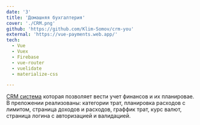 ```yaml
---
date: '3'
title: 'Домашняя бухгалтерия'
cover: './CRM.png'
github: 'https://github.com/Klim-Somov/crm-you'
external: 'https://vue-payments.web.app/'
tech:
  - Vue
  - Vuex
  - Firebase
  - vue-router
  - vuelidate
  - materialize-css

---
```


[CRM система](https://acdemia-bar.web.app/) которая позволяет вести учет финансов и их планировае. В преложении реализованы:
категории трат, планировка расходов с лимитом, страница доходов и расходов, граффик трат, курс валют, страница логина с авторизацией и  валидацией.